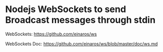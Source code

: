 # Nodejs WebSockets to send Broadcast messages through stdin #

WebSockets:
https://github.com/einaros/ws

WebSockets Doc:
https://github.com/einaros/ws/blob/master/doc/ws.md
